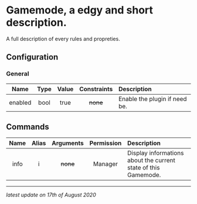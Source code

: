 # Gamemode, a edgy and short description.

A full description of every rules and propreties.

## Configuration

### General

Name | Type | Value | Constraints | Description
:---: | :---: | :---: | :---: | :------
enabled | bool | true | ~~none~~ | Enable the plugin if need be.

## Commands

Name | Alias | Arguments | Permission | Description
:---: | :---: | :---: | :---: | :------
info | i | ~~none~~ | Manager | Display informations about the current state of this Gamemode.

---

*latest update on 17th of August 2020*
